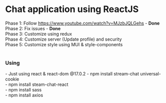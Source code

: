 # Chat application using ReactJS
Phase 1: Follow https://www.youtube.com/watch?v=MJzbJQLGehs - <b>Done</b><br/>
Phase 2: Fix issues - <b>Done</b><br/>
Phase 3: Customize using redux<br/>
Phase 4: Customize server (Update profile) and security<br/>
Phase 5: Customize style using MUI & style-components<br/>
<br/>
<H3>Using</H3>
- Just using react & react-dom @17.0.2
- npm install stream-chat universal-cookie<br/>
- npm install steam-chat-react<br/>
- npm install sass<br/>
- npm install axios<br/>
